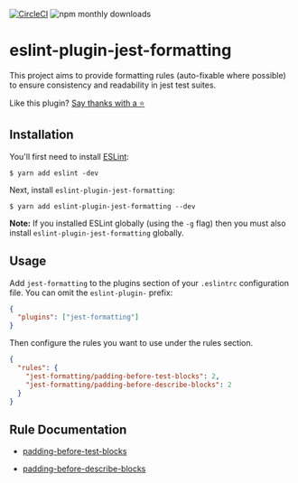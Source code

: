 [![CircleCI](https://circleci.com/gh/dangreenisrael/eslint-plugin-jest-formatting/tree/master.svg?style=svg)](https://circleci.com/gh/dangreenisrael/eslint-plugin-jest-formatting/tree/master)
![npm monthly downloads](https://img.shields.io/npm/dm/eslint-plugin-jest-formatting.svg)

# eslint-plugin-jest-formatting

This project aims to provide formatting rules (auto-fixable where possible) to ensure consistency and readability in jest test suites.

Like this plugin? [Say thanks with a ⭐️](https://github.com/dangreenisrael/eslint-plugin-jest-formatting/stargazers)

## Installation

You'll first need to install [ESLint](http://eslint.org):

```
$ yarn add eslint -dev
```

Next, install `eslint-plugin-jest-formatting`:

```
$ yarn add eslint-plugin-jest-formatting --dev
```

**Note:** If you installed ESLint globally (using the `-g` flag) then you must also install `eslint-plugin-jest-formatting` globally.

## Usage

Add `jest-formatting` to the plugins section of your `.eslintrc` configuration file. You can omit the `eslint-plugin-` prefix:

```json
{
  "plugins": ["jest-formatting"]
}
```

Then configure the rules you want to use under the rules section.

```json
{
  "rules": {
    "jest-formatting/padding-before-test-blocks": 2,
    "jest-formatting/padding-before-describe-blocks": 2
  }
}
```

## Rule Documentation

- [padding-before-test-blocks](docs/rules/padding-before-test-blocks.md)

- [padding-before-describe-blocks](docs/rules/padding-before-describe-blocks.md)
